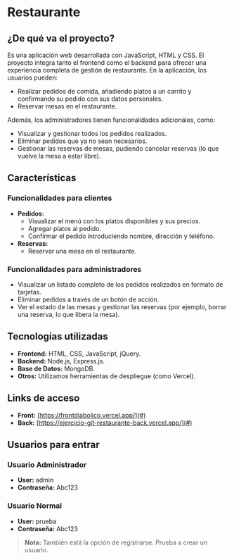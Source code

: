 # Restaurante

## ¿De qué va el proyecto?

Es una aplicación web desarrollada con JavaScript, HTML y CSS. El proyecto integra tanto el frontend como el backend para ofrecer una experiencia completa de gestión de restaurante. En la aplicación, los usuarios pueden:
- Realizar pedidos de comida, añadiendo platos a un carrito y confirmando su pedido con sus datos personales.
- Reservar mesas en el restaurante.

Además, los administradores tienen funcionalidades adicionales, como:
- Visualizar y gestionar todos los pedidos realizados.
- Eliminar pedidos que ya no sean necesarios.
- Gestionar las reservas de mesas, pudiendo cancelar reservas (lo que vuelve la mesa a estar libre).

## Características

### Funcionalidades para clientes
- **Pedidos:** 
  - Visualizar el menú con los platos disponibles y sus precios.
  - Agregar platos al pedido.
  - Confirmar el pedido introduciendo nombre, dirección y teléfono.
- **Reservas:**
  - Reservar una mesa en el restaurante.
  
### Funcionalidades para administradores
- Visualizar un listado completo de los pedidos realizados en formato de tarjetas.
- Eliminar pedidos a través de un botón de acción.
- Ver el estado de las mesas y gestionar las reservas (por ejemplo, borrar una reserva, lo que libera la mesa).

## Tecnologías utilizadas

- **Frontend:** HTML, CSS, JavaScript, jQuery.
- **Backend:** Node.js, Express.js.
- **Base de Datos:** MongoDB.
- **Otros:** Utilizamos herramientas de despliegue (como Vercel).

## Links de acceso

- **Front:** [https://frontdiabolico.vercel.app/](#)
- **Back:** [https://ejercicio-git-restaurante-back.vercel.app/](#)

## Usuarios para entrar

### Usuario Administrador
- **User:** admin  
- **Contraseña:** Abc123

### Usuario Normal
- **User:** prueba  
- **Contraseña:** Abc123

> **Nota:** También está la opción de registrarse. Prueba a crear un usuario.
